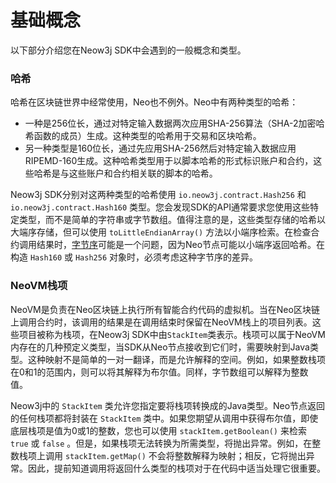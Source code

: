 # 基础概念

以下部分介绍您在Neow3j SDK中会遇到的一般概念和类型。

### 哈希

哈希在区块链世界中经常使用，Neo也不例外。Neo中有两种类型的哈希：

* 一种是256位长，通过对特定输入数据两次应用SHA-256算法（SHA-2加密哈希函数的成员）生成。这种类型的哈希用于交易和区块哈希。
* 另一种类型是160位长，通过先应用SHA-256然后对特定输入数据应用RIPEMD-160生成。这种哈希类型用于以脚本哈希的形式标识账户和合约，这些哈希是与这些账户和合约相关联的脚本的哈希。

Neow3j SDK分别对这两种类型的哈希使用 `io.neow3j.contract.Hash256` 和 `io.neow3j.contract.Hash160` 类型。您会发现SDK的API通常要求您使用这些特定类型，而不是简单的字符串或字节数组。值得注意的是，这些类型存储的哈希以大端序存储，但可以使用 `toLittleEndianArray()` 方法以小端序检索。在检查合约调用结果时，[字节序](https://en.wikipedia.org/wiki/Endianness)可能是一个问题，因为Neo节点可能以小端序返回哈希。在构造 `Hash160` 或 `Hash256` 对象时，必须考虑这种字节序的差异。

### NeoVM栈项

NeoVM是负责在Neo区块链上执行所有智能合约代码的虚拟机。当在Neo区块链上调用合约时，该调用的结果是在调用结束时保留在NeoVM栈上的项目列表。这些项目被称为栈项，在Neow3j SDK中由`StackItem`类表示。栈项可以属于NeoVM内存在的几种预定义类型，当SDK从Neo节点接收到它们时，需要映射到Java类型。这种映射不是简单的一对一翻译，而是允许解释的空间。例如，如果整数栈项在0和1的范围内，则可以将其解释为布尔值。同样，字节数组可以解释为整数值。

Neow3j中的 `StackItem` 类允许您指定要将栈项转换成的Java类型。Neo节点返回的任何栈项都将封装在 `StackItem` 类中。如果您期望从调用中获得布尔值，即使底层栈项是值为0或1的整数，您也可以使用 `stackItem.getBoolean()` 来检索 `true` 或 `false` 。但是，如果栈项无法转换为所需类型，将抛出异常。例如，在整数栈项上调用 `stackItem.getMap()` 不会将整数解释为映射；相反，它将抛出异常。因此，提前知道调用将返回什么类型的栈项对于在代码中适当处理它很重要。
